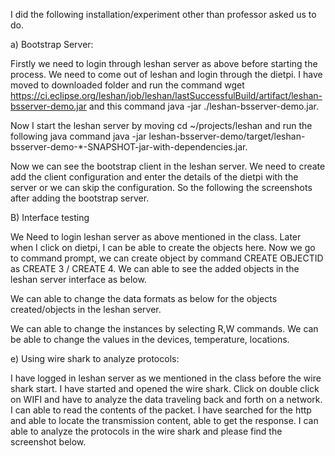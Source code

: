 
I did the following installation/experiment other than professor asked us to do.

a)	Bootstrap Server:

Firstly we need to login through leshan server as above before starting the process. We need to come out of leshan and login through the dietpi. I have moved to downloaded folder and run the command   wget https://ci.eclipse.org/leshan/job/leshan/lastSuccessfulBuild/artifact/leshan-bsserver-demo.jar and this command java -jar ./leshan-bsserver-demo.jar.

Now I start the leshan server by moving cd ~/projects/leshan and run the following java command  java -jar leshan-bsserver-demo/target/leshan-bsserver-demo-*-SNAPSHOT-jar-with-dependencies.jar.

Now we can see the bootstrap client in the leshan server. We need to create add the client configuration and enter the details of the dietpi with the server or we can skip the configuration. So the following the screenshots after adding the bootstrap server.

 

B) Interface testing

We Need to login leshan server as above mentioned in the class. Later when I click on dietpi, I can be able to create the objects here. Now we go to command prompt, we can create object by command CREATE OBJECTID as CREATE 3 / CREATE 4. We can able to see the added objects in the leshan server interface as below.

 
We can able to change the data formats as below for the objects created/objects in the leshan server.

 

We can able to change the instances by selecting R,W commands. We can be able to change the values in the devices, temperature, locations.

 

e) Using wire shark to analyze protocols:

I have logged in leshan server as we mentioned in the class before the wire shark start. I have started and opened the wire shark. Click on double click on WIFI and have to analyze the data traveling back and forth on a network. I can able to read the contents of the packet. I have searched for the http and able to locate the transmission content, able to get the response. I can able to analyze the protocols in the wire shark and please find the screenshot below.

 






